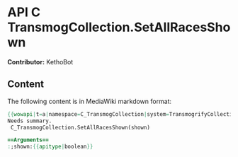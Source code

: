 # API C TransmogCollection.SetAllRacesShown

**Contributor:** KethoBot

## Content

The following content is in MediaWiki markdown format:

```mediawiki
{{wowapi|t=a|namespace=C_TransmogCollection|system=TransmogrifyCollection}}
Needs summary.
 C_TransmogCollection.SetAllRacesShown(shown)

==Arguments==
:;shown:{{apitype|boolean}}
```